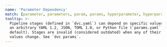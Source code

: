 ```yaml
---
name: 'Parameter Dependency'
match: [parameter, parameters, param, params, hyperparameter, hyperparameters]
tooltip: >-
  Pipeline stages (defined in `dvc.yaml`) can depend on specific values inside
  an arbitrary YAML 1.2, JSON, TOML 1.0, or Python file (`params.yaml` by
  default). Stages are invalid (considered outdated) when any of their parameter
  values change. See `dvc params`.
---
```

